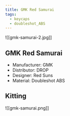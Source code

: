 ```yaml
---
title: GMK Red Samurai
tags:
  - keycaps
  - doubleshot_ABS
---
```


![[gmk-samurai-2.jpg]]

## GMK Red Samurai

- Manufacturer: GMK
- Distributor: DROP
- Designer: Red Suns
- Material: Doubleshot ABS

## Kitting

![[gmk-samurai.png]]
